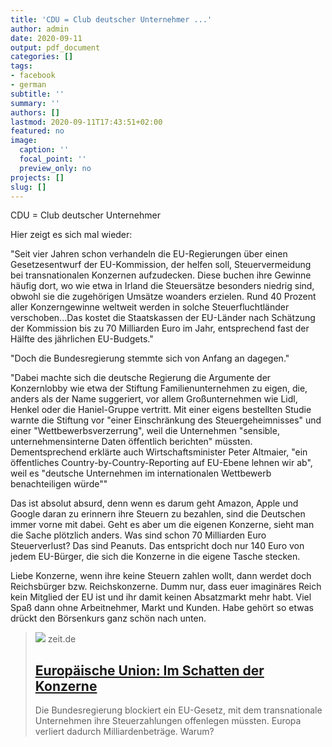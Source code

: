 ```yaml
---
title: 'CDU = Club deutscher Unternehmer ...'
author: admin
date: 2020-09-11
output: pdf_document
categories: []
tags:
- facebook
- german
subtitle: ''
summary: ''
authors: []
lastmod: 2020-09-11T17:43:51+02:00
featured: no
image:
  caption: ''
  focal_point: ''
  preview_only: no
projects: []
slug: []
---
```

CDU = Club deutscher Unternehmer

Hier zeigt es sich mal wieder:

"Seit vier Jahren schon verhandeln die EU-Regierungen über einen Gesetzesentwurf der EU-Kommission, der helfen soll, Steuervermeidung bei transnationalen Konzernen aufzudecken. Diese buchen ihre Gewinne häufig dort, wo wie etwa in Irland die Steuersätze besonders niedrig sind, obwohl sie die zugehörigen Umsätze woanders erzielen. Rund 40 Prozent aller Konzerngewinne weltweit werden in solche Steuerfluchtländer verschoben...Das kostet die Staatskassen der EU-Länder nach Schätzung der Kommission bis zu 70 Milliarden Euro im Jahr, entsprechend fast der Hälfte des jährlichen EU-Budgets."

"Doch die Bundesregierung stemmte sich von Anfang an dagegen."

"Dabei machte sich die deutsche Regierung die Argumente der Konzernlobby wie etwa der Stiftung Familienunternehmen zu eigen, die, anders als der Name suggeriert, vor allem Großunternehmen wie Lidl, Henkel oder die Haniel-Gruppe vertritt. Mit einer eigens bestellten Studie warnte die Stiftung vor "einer Einschränkung des Steuergeheimnisses" und einer "Wettbewerbsverzerrung", weil die Unternehmen "sensible, unternehmensinterne Daten öffentlich berichten" müssten. Dementsprechend erklärte auch Wirtschaftsminister Peter Altmaier, "ein öffentliches Country-by-Country-Reporting auf EU-Ebene lehnen wir ab", weil es "deutsche Unternehmen im internationalen Wettbewerb benachteiligen würde""

Das ist absolut absurd, denn wenn es darum geht Amazon, Apple und Google daran zu erinnern ihre Steuern zu bezahlen, sind die Deutschen immer vorne mit dabei. Geht es aber um die eigenen Konzerne, sieht man die Sache plötzlich anders. Was sind schon 70 Milliarden Euro Steuerverlust? Das sind Peanuts. Das entspricht doch nur 140 Euro von jedem EU-Bürger, die sich die Konzerne in die eigene Tasche stecken.  

Liebe Konzerne, wenn ihre keine Steuern zahlen wollt, dann werdet doch Reichsbürger bzw. Reichskonzerne. Dumm nur, dass euer imaginäres Reich kein Mitglied der EU ist und ihr damit keinen Absatzmarkt mehr habt. Viel Spaß dann ohne Arbeitnehmer, Markt und Kunden. Habe gehört so etwas drückt den Börsenkurs ganz schön nach unten.
> [![](https://img.zeit.de/wirtschaft/2020-09/europaeische-union-steuervermeidung-konzerne-transparenz-eu-gesetz-bundesregierung-bild/wide__1300x731)](https://www.zeit.de/wirtschaft/2020-09/europaeische-union-steuervermeidung-konzerne-transparenz-eu-gesetz-bundesregierung)
> zeit.de
> ## [Europäische Union: Im Schatten der Konzerne](https://www.zeit.de/wirtschaft/2020-09/europaeische-union-steuervermeidung-konzerne-transparenz-eu-gesetz-bundesregierung)
>
>Die Bundesregierung blockiert ein EU-Gesetz, mit dem transnationale Unternehmen ihre Steuerzahlungen offenlegen müssten. Europa verliert dadurch Milliardenbeträge. Warum?

